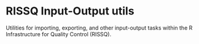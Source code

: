 RISSQ Input-Output utils
========================

Utilities for importing, exporting, and other input-output
tasks within the R Infrastructure for
Quality Control (RISSQ).
